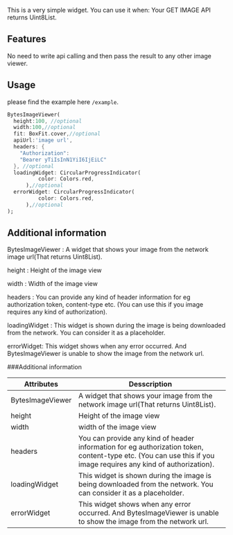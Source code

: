 <!--
This README describes the package. If you publish this package to pub.dev,
this README's contents appear on the landing page for your package.

For information about how to write a good package README, see the guide for
[writing package pages](https://dart.dev/guides/libraries/writing-package-pages).

For general information about developing packages, see the Dart guide for
[creating packages](https://dart.dev/guides/libraries/create-library-packages)
and the Flutter guide for
[developing packages and plugins](https://flutter.dev/developing-packages).
-->

This is a very simple widget.
You can use it when: Your GET IMAGE API returns Uint8List.

## Features

No need to write api calling and then pass the result to any other image viewer.

## Usage

please find the example here `/example`.

```dart
BytesImageViewer(
  height:100, //optional
  width:100,//optional
  fit: BoxFit.cover,//optional
  apiUrl:'image url',
  headers: {
    "Authorization":
    "Bearer yTiIsInN1YiI6IjEiLC"
  }, //optional
  loadingWidget: CircularProgressIndicator(
          color: Colors.red,
      ),//optional
  errorWidget: CircularProgressIndicator(
          color: Colors.red,
      ),//optional
);
```

## Additional information

BytesImageViewer : A widget that shows your image from the network image url(That returns Uint8List). 

height : Height of the image view 

width : Width of the image view

headers : You can provide any kind of header information for eg authorization token, content-type etc. (You can use this if you image requires any kind of authorization).

loadingWidget : This widget is shown during the image is being downloaded from the network. You can consider it as a placeholder.

errorWidget: This widget shows when any error occurred. And BytesImageViewer is unable to show the image from the network url.


###Additional information

  Attributes  | Desscription
------------- | -------------
| BytesImageViewer  | A widget that shows your image from the network image url(That returns Uint8List).| 
| height  | Height of the image view | 
| width  | width of the image view | 
| headers  | You can provide any kind of header information for eg authorization token, content-type etc. (You can use this if you image requires any kind of authorization). | 
| loadingWidget  | This widget is shown during the image is being downloaded from the network. You can consider it as a placeholder. | 
| errorWidget  | This widget shows when any error occurred. And BytesImageViewer is unable to show the image from the network url.| 


